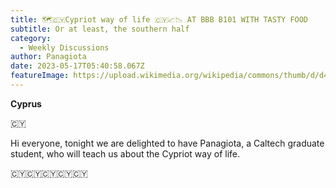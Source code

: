 ```yaml
---
title: 🗺️🇨🇾Cypriot way of life 🇨🇾📈📉 AT BBB B101 WITH TASTY FOOD
subtitle: Or at least, the southern half
category:
  - Weekly Discussions
author: Panagiota
date: 2023-05-17T05:40:58.067Z
featureImage: https://upload.wikimedia.org/wikipedia/commons/thumb/d/d4/Flag_of_Cyprus.svg/640px-Flag_of_Cyprus.svg.png
---
```

<!--StartFragment-->

**Cyprus**

🇨🇾

Hi everyone, tonight we are delighted to have Panagiota, a Caltech graduate student, who will teach us about the Cypriot way of life.

🇨🇾🇨🇾🇨🇾🇨🇾🇨🇾

<!--EndFragment-->